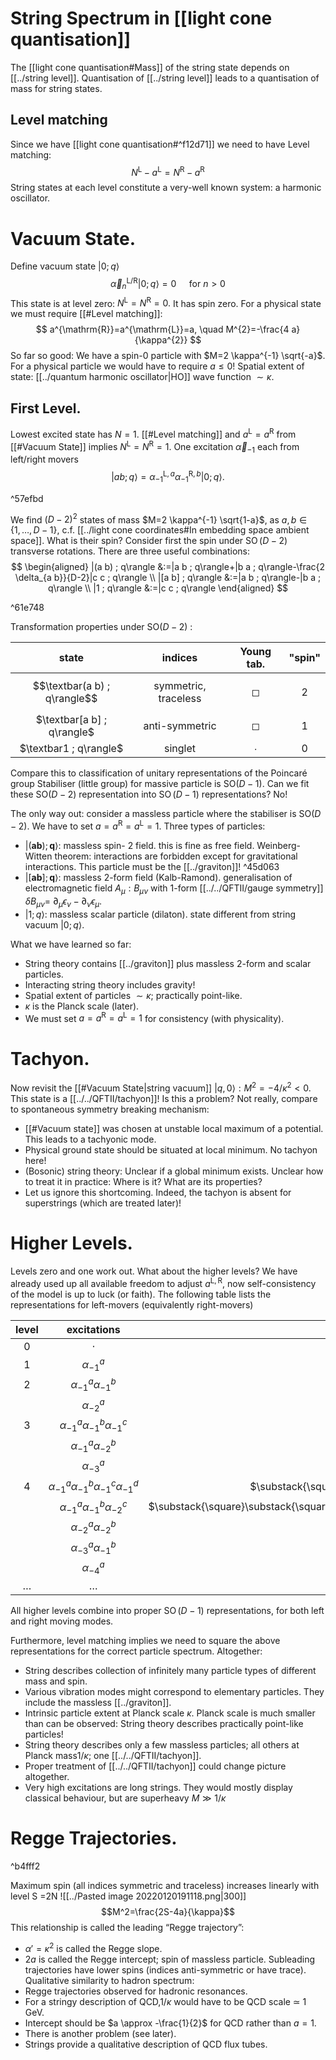 # String Spectrum in [[light cone quantisation]]
The [[light cone quantisation#Mass]] of the string state depends on [[../string level]]. Quantisation of [[../string level]] leads to a quantisation of mass for string states. 
## Level matching
Since we have [[light cone quantisation#^f12d71]] we need to have Level matching:
$$
N^{\mathrm{L}}-a^{\mathrm{L}}=N^{\mathrm{R}}-a^{\mathrm{R}}
$$
String states at each level constitute a very-well known system: a harmonic oscillator.
# Vacuum State. 
Define vacuum state $|0 ; q\rangle$
$$
\vec{\alpha}_{n}^{\mathrm{L} / \mathrm{R}}|0 ; q\rangle=0 \quad \text { for } n>0
$$
This state is at level zero: $N^{\mathrm{L}}=N^{\mathrm{R}}=0 .$ It has spin zero. 
For a physical state we must require [[#Level matching]]:
$$
a^{\mathrm{R}}=a^{\mathrm{L}}=a, \quad M^{2}=-\frac{4 a}{\kappa^{2}}
$$
So far so good: We have a spin-0 particle with $M=2 \kappa^{-1} \sqrt{-a}$. For a physical particle we would have to require $a \leq 0 !$ Spatial extent of state: [[../quantum harmonic oscillator|HO]] wave function $\sim \kappa$.

## First Level. 
Lowest excited state has $N=1 .$ [[#Level matching]] and $a^{\mathrm{L}}=a^{\mathrm{R}}$ from [[#Vacuum State]] implies $N^{\mathrm{L}}=N^{\mathrm{R}}=1$. One excitation $\vec{\alpha}_{-1}$ each from left/right movers
$$
|a b ; q\rangle=\alpha_{-1}^{\mathrm{L}, a} \alpha_{-1}^{\mathrm{R}, b}|0 ; q\rangle .
$$

^57efbd

We find $(D-2)^{2}$ states of mass $M=2 \kappa^{-1} \sqrt{1-a}$, as $a,b\in \{1,\dots,D-1\}$, c.f. [[../light cone coordinates#In embedding space ambient space]].
What is their spin? Consider first the spin under $\operatorname{SO}(D-2)$ transverse rotations. There are three useful combinations:
$$
\begin{aligned}
|(a b) ; q\rangle &:=|a b ; q\rangle+|b a ; q\rangle-\frac{2 \delta_{a b}}{D-2}|c c ; q\rangle \\
|[a b] ; q\rangle &:=|a b ; q\rangle-|b a ; q\rangle \\
|1 ; q\rangle &:=|c c ; q\rangle
\end{aligned}
$$

^61e748

Transformation properties under $\mathrm{SO}(D-2)$ :


|            state             |       indices        | Young tab. | "spin" |
|:----------------------------:|:--------------------:|:----------:|:------:|
| $$\textbar(a b) ; q\rangle$$ | symmetric, traceless |     ◻      |   2    |
|  $\textbar[a b] ; q\rangle$  |    anti-symmetric    |     ◻      |   1    |
|    $\textbar1 ; q\rangle$    |       singlet        |     ∙      |   0    |

Compare this to classification of unitary representations of the Poincaré group Stabiliser (little group) for massive particle is $\mathrm{SO}(D-1)$. Can we fit these $\mathrm{SO}(D-2)$ representation into $\operatorname{SO}(D-1)$ representations? No!

The only way out: consider a massless particle where the stabiliser is $\mathrm{SO}(D-2)$. We have to set $a=a^{\mathrm{R}}=a^{\mathrm{L}}=1$.
Three types of particles:
- $|(\boldsymbol{a b}) ; \boldsymbol{q}\rangle:$ massless spin- 2 field. this is fine as free field.
Weinberg-Witten theorem: interactions are forbidden except for gravitational interactions. This particle must be the [[../graviton]]! ^45d063
- $|[\boldsymbol{a b}] ; \boldsymbol{q}\rangle:$ massless 2-form field (Kalb-Ramond).
generalisation of electromagnetic field $A_{\mu}: B_{\mu \nu}$ with 1-form [[../../QFTII/gauge symmetry]] $\delta B_{\mu \nu}=$ $\partial_{\mu} \epsilon_{\nu}-\partial_{\nu} \epsilon_{\mu} .$
- $|1 ; q\rangle:$ massless scalar particle (dilaton).
state different from string vacuum $|0 ; q\rangle$.

What we have learned so far:
- String theory contains [[../graviton]] plus massless 2-form and scalar particles.
- Interacting string theory includes gravity!
- Spatial extent of particles $\sim \kappa ;$ practically point-like.
- $\kappa$ is the Planck scale (later).
- We must set $a=a^{\mathrm{R}}=a^{\mathrm{L}}=1$ for consistency (with physicality).
# Tachyon. 
Now revisit the [[#Vacuum State|string vacuum]] $|q, 0\rangle: M^{2}=-4 / \kappa^{2}<0$. This state is a [[../../QFTII/tachyon]]!
Is this a problem? Not really, compare to spontaneous symmetry breaking mechanism:
- [[#Vacuum state]] was chosen at unstable local maximum of a potential. This leads to a tachyonic mode.
- Physical ground state should be situated at local minimum. No tachyon here!
- (Bosonic) string theory: Unclear if a global minimum exists. Unclear how to treat it in practice: Where is it? What are its properties?
- Let us ignore this shortcoming. Indeed, the tachyon is absent for superstrings (which are treated later)!

# Higher Levels. 
Levels zero and one work out. What about the higher levels? We have already used up all available freedom to adjust $a^{\mathrm{L}, \mathrm{R}}$, now self-consistency of the model is up to luck (or faith). The following table lists the representations for left-movers (equivalently right-movers)

|  level  |                            excitations                            |                                                                             SO(D-2)                                                                             |                                  SO(D-1)                                   |
|:-------:|:-----------------------------------------------------------------:|:---------------------------------------------------------------------------------------------------------------------------------------------------------------:|:--------------------------------------------------------------------------:|
|    0    |                              $\cdot$                              |                                                                            $\bullet$                                                                            |                                 $\bullet$                                  |
|    1    |                          $\alpha_{-1}^a$                          |                                                                      $\substack{\square}$                                                                       |                                  $\times$                                  |
|    2    |                   $\alpha_{-1}^a\alpha_{-1}^b$                    |                                                        $\substack{\square}\substack{\square}\ +\bullet$                                                         |                   $\substack{\square}\substack{\square}$                   |
|         |                          $\alpha_{-2}^a$                          |                                                                      $\substack{\square}$                                                                       |                                                                            |
|    3    |         $\alpha_{-1}^{a} \alpha_{-1}^{b} \alpha_{-1}^{c}$         |                                         $\substack{\square}\substack{\square}\substack{\square}\ + \substack{\square}$                                          |          $\substack{\square}\substack{\square}\substack{\square}$          |
|         |                 $\alpha_{-1}^{a} \alpha_{-2}^{b}$                 |                                           $\substack{\square}\substack{\square}+\substack{\square\\\square}+\bullet$                                            |                   $\substack{\square\\\square\\\square}$                   |
|         |                         $\alpha_{-3}^{a}$                         |                                                                      $\substack{\square}$                                                                       |                                                                            |
|    4    | $\alpha_{-1}^{a} \alpha_{-1}^{b} \alpha_{-1}^{c} \alpha_{-1}^{d}$ |                     $\substack{\square}\substack{\square}\substack{\square}\substack{\square}+\substack{\square}\substack{\square}+\bullet$                     | $\substack{\square}\substack{\square}\substack{\square}\substack{\square}$ |
|         |         $\alpha_{-1}^{a} \alpha_{-1}^{b} \alpha_{-2}^{c}$         | $\substack{\square}\substack{\square}\substack{\square}+\substack{\square\\\square}\substack{\square\\\phantom{\square}}+\substack{\square}+\substack{\square}$ |     $\substack{\square\\\square}\substack{\square\\\phantom{\square}}$     |
|         |                 $\alpha_{-2}^{a} \alpha_{-2}^{b}$                 |                                                         $\substack{\square}\substack{\square}+\bullet$                                                          |                   $\substack{\square}\substack{\square}$                   |
|         |                 $\alpha_{-3}^{a} \alpha_{-1}^{b}$                 |                                           $\substack{\square}\substack{\square}+\substack{\square\\\square}+\bullet$                                            |                                 $\bullet$                                  |
|         |                         $\alpha_{-4}^{a}$                         |                                                                      $\substack{\square}$                                                                       |                                                                            |
| $\dots$ |                              $\dots$                              |                                                                             $\dots$                                                                             |                                    $\dots$                                    |


All higher levels combine into proper $\operatorname{SO}(D-1)$ representations, for both left and right moving modes.

Furthermore, level matching implies we need to square the above representations for the correct particle spectrum.
Altogether:
- String describes collection of infinitely many particle types of different mass and spin.
- Various vibration modes might correspond to elementary particles. They include the massless [[../graviton]]. 
- Intrinsic particle extent at Planck scale $\kappa$. Planck scale is much smaller than can be observed: String theory describes practically point-like particles! 
- String theory describes only a few massless particles; all others at Planck mass$1/\kappa$; one [[../../QFTII/tachyon]]. 
- Proper treatment of [[../../QFTII/tachyon]] could change picture altogether. 
- Very high excitations are long strings. They would mostly display classical behaviour, but are superheavy $M\gg1/\kappa$ 

 # Regge Trajectories. 

^b4fff2

 Maximum spin (all indices symmetric and traceless) increases linearly with level S =2N
 ![[../Pasted image 20220120191118.png|300]]$$M^2=\frac{2S-4a}{\kappa}$$
This relationship is called the leading “Regge trajectory”: 
- $\alpha'=\kappa^2$ is called the Regge slope. 
- $2a$ is called the Regge intercept; spin of massless particle. 
Subleading trajectories have lower spins (indices anti-symmetric or have trace). Qualitative similarity to hadron spectrum: 
- Regge trajectories observed for hadronic resonances. 
- For a stringy description of QCD,$1/\kappa$ would have to be QCD scale $\simeq$ 1 GeV. 
- Intercept should be $a \approx  -\frac{1}{2}$ for QCD rather than $a =1$. 
- There is another problem (see later). 
- Strings provide a qualitative description of QCD flux tubes.
